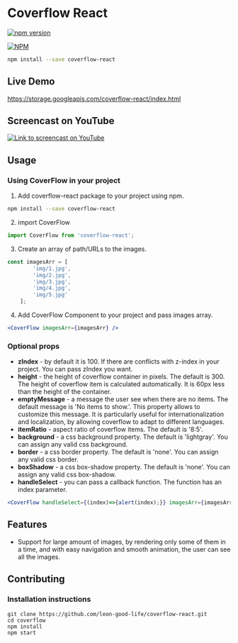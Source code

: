 # Coverflow React


[![npm version](https://badge.fury.io/js/coverflow-react.svg)](http://badge.fury.io/js/coverflow-react)

[![NPM](https://nodei.co/npm/coverflow-react.png)](https://nodei.co/npm/coverflow-react/)

```bash
npm install --save coverflow-react
```

## Live Demo
https://storage.googleapis.com/coverflow-react/index.html

## Screencast on YouTube
[![Link to screencast on YouTube](https://raw.githubusercontent.com/leon-good-life/coverflow-react/master/youtube-screenshot.png)](https://www.youtube.com/watch?v=PpykYaLD4vI)

## Usage
### Using CoverFlow in your project
1. Add coverflow-react package to your project using npm.
```bash
npm install --save coverflow-react
```

2. import CoverFlow
```javascript
import CoverFlow from 'coverflow-react';
```

3. Create an array of path/URLs to the images.
```javascript
const imagesArr = [
        'img/1.jpg',
        'img/2.jpg',
        'img/3.jpg',
        'img/4.jpg',
        'img/5.jpg'
    ];
```
4. Add CoverFlow Component to your project and pass images array.
```jsx
<CoverFlow imagesArr={imagesArr} />
```



### Optional props
* **zIndex** - by default it is 100. If there are conflicts with z-index in your project. You can pass zIndex you want.
* **height** - the height of coverflow container in pixels. The default is 300. The height of coverflow item is calculated automatically. It is 60px less than the height of the container.
* **emptyMessage** - a message the user see when there are no items. The default message is 'No items to show.'. This property allows to customize this message. It is particularly useful for internationalization and localization, by allowing coverflow to adapt to different languages.
* **itemRatio** - aspect ratio of coverflow items. The default is '8:5'.
* **background** - a css background property. The default is 'lightgray'. You can assign any valid css background.
* **border** - a css border property. The default is 'none'. You can assign any valid css border.
* **boxShadow** - a css box-shadow property. The default is 'none'. You can assign any valid css box-shadow.
* **handleSelect** - you can pass a callback function. The function has an index parameter.
```jsx
<CoverFlow handleSelect={(index)=>{alert(index);}} imagesArr={imagesArr} />
```

## Features
* Support for large amount of images, by rendering only some of them in a time, and with easy navigation and smooth animation, the user can see all the images.

## Contributing
### Installation instructions


    git clone https://github.com/leon-good-life/coverflow-react.git
    cd coverflow
    npm install
    npm start
